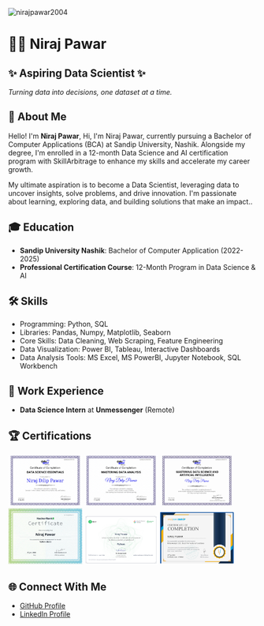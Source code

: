 <!DOCTYPE html>
<html lang="en">
<head>
    <meta charset="UTF-8">
    <meta name="viewport" content="width=device-width, initial-scale=1.0">
</head>
<body>
    <title>Niraj Pawar - Aspiring Data Scientist</title>
    <p align="left"> <img src="https://komarev.com/ghpvc/?username=nirajpawar2004&label=Profile%20views&color=0e75b6&style=flat" alt="nirajpawar2004" /> </p>
    <!-- Name and Job Role -->
    <h1>👨‍💻 Niraj Pawar</h1>
    <h2>✨ Aspiring Data Scientist ✨</h2>
    <p><em>Turning data into decisions, one dataset at a time.</em></p>
    <!-- About Me -->
    <h2>👋 About Me</h2>
    <p>Hello! I'm <strong>Niraj Pawar</strong>, Hi, I'm Niraj Pawar, currently pursuing a Bachelor of Computer Applications (BCA) at Sandip University, Nashik. Alongside my degree, I'm enrolled in a 12-month Data Science and AI certification program with SkillArbitrage to enhance my skills and accelerate my career growth.

My ultimate aspiration is to become a Data Scientist, leveraging data to uncover insights, solve problems, and drive innovation. I'm passionate about learning, exploring data, and building solutions that make an impact..</p>
    <!-- Education -->
    <h2>🎓 Education</h2>
    <ul>
        <li><strong>Sandip University Nashik</strong>: Bachelor of Computer Application (2022-2025)</li>
        <li><strong>Professional Certification Course</strong>: 12-Month Program in Data Science & AI</li>
    </ul>
    <!-- Skills -->
    <h2>🛠️ Skills</h2>
    <ul>
        <li>Programming: Python, SQL</li>
        <li>Libraries: Pandas, Numpy, Matplotlib, Seaborn</li>
        <li>Core Skills: Data Cleaning, Web Scraping, Feature Engineering </li>
        <li>Data Visualization: Power BI, Tableau, Interactive Dashboards</li>
        <li>Data Analysis Tools: MS Excel, MS PowerBI, Jupyter Notebook, SQL Workbench</li>
    </ul>
    <!-- Work Experience -->
    <h2>💼 Work Experience</h2>
    <ul>
        <li><strong>Data Science Intern</strong> at <strong>Unmessenger</strong> (Remote)</li>
    </ul>
    <!-- Certifications -->
    <h2>🏆 Certifications</h2>
    <div>
        <img src="https://github.com/NirajPawar2004/NirajPawar2004/blob/main/Semester_1-Niraj_Dilip_Pawar_page-0001.jpg" alt="Certification 1" width="150">
        <img src="https://github.com/NirajPawar2004/NirajPawar2004/blob/main/Semester_2-Niraj_Dilip_Pawar_page-0001.jpg" alt="Certification 2" width="150">
        <img src="https://github.com/NirajPawar2004/NirajPawar2004/blob/main/Semester_3-Niraj_Dilip_Pawar_page-0001.jpg" alt="Certification 2" width="150">
        <img src="https://github.com/NirajPawar2004/NirajPawar2004/blob/main/Hackerrank%20Python_Basic%20Certification_page-0001.jpg" alt="Certification 3" width="150">
        <img src="https://github.com/NirajPawar2004/NirajPawar2004/blob/main/GUVI_PYTHON_CERTIFICATION.png" alt="Certification 3" width="150">
        <img src="https://github.com/NirajPawar2004/NirajPawar2004/blob/main/EXCEL%20CERTIFICATE_page-0001.jpg" alt="Certification 3" width="150">
    </div>
    <!-- Connect With Me -->
    <h2>🌐 Connect With Me</h2>
    <ul>
        <li><a href="https://github.com/NirajPawar2004" target="_blank">GitHub Profile</a></li>
        <li><a href="https://www.linkedin.com/in/nirajpawar2004/" target="_blank">LinkedIn Profile</a></li>
    </ul>
    </div>
</body>
</html>
